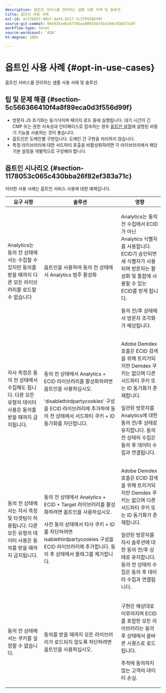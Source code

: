 ```yaml
---
description: 옵트인 서비스를 관리하는 샘플 사용 사례 및 솔루션.
title: 옵트인 사용 사례
exl-id: 4c57685f-40b7-4af4-8527-3c2795586f0f
source-git-commit: 06e935a4ba4776baa900d3dc91e294c92b873c0f
workflow-type: tm+mt
source-wordcount: '424'
ht-degree: 100%

---
```


# 옵트인 사용 사례 {#opt-in-use-cases}

옵트인 서비스를 관리하는 샘플 사용 사례 및 솔루션.

## 팁 및 문제 해결 {#section-5c566366410f4a8f89eca0d3f556d99f}

* 방문자 JS 초기화는 동기식이며 페이지 로드 중에 실행됩니다. 대기 시간이 긴 CMP 또는 권한 지속성과 인터페이스로 접속하는 경우 [옵트인 설정](../../implementation-guides/opt-in-service/getting-started.md#section-cf9ab638780141c9b62dc57cf00b7047)에 설명된 비동기 기능을 사용하는 것이 좋습니다.
* 옵트인은 도메인별 구현입니다. 도메인 간 구현을 처리하지 않습니다.
* 특정 라이브러리에 대한 서드파티 호출을 비활성화하려면 각 라이브러리에서 해당 기본 설정을 개별적으로 구성해야 합니다.

## 옵트인 시나리오 {#section-1178053c065c430bba26f82ef383a71c}

이러한 사용 사례는 옵트인 서비스 사용에 대한 예제입니다.

<table id="table_83C85343611344D8A8315157C1B4240F"> 
 <thead> 
  <tr> 
   <th colname="col1" class="entry"> 요구 사항 </th> 
   <th colname="col2" class="entry"> 솔루션 </th> 
   <th colname="col3" class="entry"> 영향 </th> 
  </tr>
 </thead>
 <tbody> 
  <tr> 
   <td colname="col1"> <p>Analytics는 동의 전 상태에서는 수집할 수 있지만 동의를 받을 때까지 다른 모든 라이브러리를 로드할 수 없습니다 </p> </td> 
   <td colname="col2"> <p>옵트인을 사용하여 동의 전 상태에서 Analytics 범주 활성화 </p> </td> 
   <td colname="col3"> <p>Analytics는 동의 전 수집에서 ECID가 아닌 Analytics 식별자를 사용합니다. ECID가 승인되면 새 식별자가 사용되며 방문자는 활성화 및 통합에 사용할 수 있는 ECID를 받게 됩니다. </p> <p>동의 전/후 상태에서 방문자 조각화가 예상됩니다. </p> </td> 
  </tr> 
  <tr> 
   <td colname="col1"> <p>자사 측정은 동의 전 상태에서 수집해도 됩니다. 다른 모든 유형의 데이터 사용은 동의를 받을 때까지 금지됩니다. </p> </td> 
   <td colname="col2"> <p>동의 전 상태에서 Analytics + ECID 라이브러리를 활성화하려면 옵트인을 사용하십시오. </p> <p>'disablethirdpartycookies' 구성을 ECID 라이브러리에 추가하여 동의 전 상태에서 서드파티 쿠키 + ID 동기화를 차단합니다. </p> </td> 
   <td colname="col3"> <p>Adobe Demdex 호출은 ECID 검색을 위해 트리거되지만 Demdex 쿠키는 없으며 다른 서드파티 쿠키 또는 ID 동기화가 존재합니다. </p> <p>일관된 방문자를 Analytics에 대한 동의 전/후 상태로 유지합니다. 동의 전 상태의 수집은 동의 후 데이터 수집과 연결됩니다. </p> </td> 
  </tr> 
  <tr> 
   <td colname="col1"> <p>동의 전 상태에서는 자사 측정 및 타겟팅이 허용됩니다. 다른 모든 유형의 데이터 사용은 동의를 받을 때까지 금지됩니다. </p> </td> 
   <td colname="col2"> <p>동의 전 상태에서 Analytics + ECID + Target 라이브러리를 활성화하려면 옵트인을 사용하십시오. </p> <p>사전 동의 상태에서 타사 쿠키 + ID를 차단하려면 <span class="codeph">isablethirdpartycookies</span> 구성을 ECID 라이브러리에 추가합니다. 동의 후 상태에서 플래그를 제거합니다. </p> </td> 
   <td colname="col3"> <p>Adobe Demdex 호출은 ECID 검색을 위해 트리거되지만 Demdex 쿠키는 없으며 다른 서드파티 쿠키 또는 ID 동기화가 존재합니다. </p> <p>일관된 방문자를 자사 솔루션에 대한 동의 전/후 상태로 유지합니다. 동의 전 상태의 수집은 동의 후 데이터 수집과 연결됩니다. </p> </td> 
  </tr> 
  <tr> 
   <td colname="col1"> <p>동의 전 상태에서는 쿠키를 설정할 수 없습니다. </p> </td> 
   <td colname="col2"> <p>동의를 받을 때까지 모든 라이브러리가 로드되지 않도록 차단하려면 옵트인을 사용하십시오. </p> </td> 
   <td colname="col3"> <p>구현은 예상대로 이루어지며 ECID를 포함한 모든 라이브러리는 동의 후 상태에서 올바른 시퀀스로 로드됩니다. </p> <p>추적에 동의하지 않는 고객의 데이터 손실. </p> </td> 
  </tr> 
 </tbody> 
</table>
